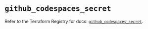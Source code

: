 # `github_codespaces_secret`

Refer to the Terraform Registry for docs: [`github_codespaces_secret`](https://registry.terraform.io/providers/integrations/github/6.1.0/docs/resources/codespaces_secret).
